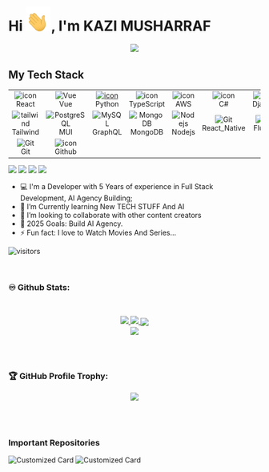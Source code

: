 <h1>Hi <img src="./wave.gif" width=50 >, I'm KAZI MUSHARRAF </h1>
<p align="center">
  <a href="https://github.com/kaimatsuda29"><img
      src="https://readme-typing-svg.herokuapp.com/?lines=Full-Stack%20developer;Web%20and%20mobile%20master;AI%20Automation%20Engineer;Always%20learning%20new%20tech&font=Pacifico&center=true&width=650&height=120&color=58a6ff&vCenter=true&size=45%22"></a>
</p>

<h2 align="left" id="macropower-tech">My Tech Stack </h2>

<table align="center">
  <tr>
    <td align="center" width="96">
      <img src="https://techstack-generator.vercel.app/react-icon.svg" alt="icon" width="65" height="65" />
      <br>React
    </td>
    <td align="center" width="96">
      <img src="https://skillicons.dev/icons?i=vue" width="65" height="65" alt="Vue" />
      <br>Vue
    </td>
    <td align="center" width="96">
      <a href="#macropower-tech">
        <img src="https://techstack-generator.vercel.app/python-icon.svg" alt="icon" width="65" height="65" />
      </a>
      <br>Python
    </td>
    <td align="center" width="96">
      <img src="https://techstack-generator.vercel.app/ts-icon.svg" alt="icon" width="65" height="65" />
      <br>TypeScript
    </td>
    <td align="center" width="96">
      <img src="https://techstack-generator.vercel.app/aws-icon.svg" alt="icon" width="65" height="65" />
      <br>AWS
    </td>
    <td align="center" width="96">
      <img src="https://techstack-generator.vercel.app/csharp-icon.svg" alt="icon" width="65" height="65" />
      <br>C#
    </td>
    <td align="center" width="96">
      <img src="https://techstack-generator.vercel.app/django-icon.svg" alt="icon" width="65" height="65" />
      <br>Django
    </td>
  </tr>
  <tr>
    <td align="center" width="96">
      <img src="https://skillicons.dev/icons?i=tailwind" width="65" height="65" alt="tailwind" />
      <br>Tailwind
    </td>
    <td align="center" width="96">
      <img src="https://skillicons.dev/icons?i=mui" width="65" height="65" alt="PostgreSQL" />
      <br>MUI
    </td>
    <td align="center" width="96">
      <img src="https://skillicons.dev/icons?i=graphql" width="65" height="65" alt="MySQL" />
      <br>GraphQL
    </td>
    <td align="center" width="96">
      <img src="https://skillicons.dev/icons?i=mongodb" width="65" height="65" alt="MongoDB" />
      <br>MongoDB
    </td>
    <td align="center" width="96">
      <img src="https://skillicons.dev/icons?i=nodejs" width="65" height="65" alt="Nodejs" />
      <br>Nodejs
    </td>
    <td align="center" width="96">
      <img src="https://reactnative.dev/img/header_logo.svg"
        width="65" height="65" alt="Git" />
      <br>React_Native
    </td>
    <td align="center" width="96">
      <img src="https://docs.flutter.dev/assets/images/branding/flutter/logo/default.svg"
        width="65" height="65" alt="Git" />
      <br>Flutter
    </td>
  </tr>
  <tr>
    <td align="center" width="96">
      <img src="https://user-images.githubusercontent.com/25181517/192108372-f71d70ac-7ae6-4c0d-8395-51d8870c2ef0.png"
        width="65" height="65" alt="Git" />
      <br>Git
    </td>
    <td align="center" width="96">
      <img src="https://techstack-generator.vercel.app/github-icon.svg" alt="icon" width="65" height="65" />
      <br>Github
    </td>
  </tr>
</table>

<p > 
 <img src="https://badges.pufler.dev/visits/mk-knight23/mk-knight23"/>
 <img src="https://badges.pufler.dev/years/mk-knight23"/>
 <img src="https://badges.pufler.dev/repos/mk-knight23"/>
 <img src="https://badges.pufler.dev/commits/monthly/mk-knight23"/>
</p>

- 💻 I'm a Developer with 5 Years of experience in Full Stack Development, AI Agency  Building;
- 🌱 I’m Currently learning New TECH STUFF And AI
- 👯 I’m looking to collaborate with other content creators
- 🥅 2025 Goals: Build AI Agency.
- ⚡ Fun fact: I love to Watch Movies And Series...

![visitors](https://visitor-badge.laobi.icu/badge?page_id=mk-knight23)


[twitter]: https://twitter.com/mk_knight_23
[instagram]: https://instagram.com/kazi_musharraf_01
[linkedin]: https://linkedin.com/in/mk-knight-1373271b8


<br>

### ♾️  Github Stats:
<br>
<p align="center">
  <a href="https://github.com/mk-knight23"><span>
    <img height="48%" src="https://github-readme-stats.vercel.app/api?username=mk-knight23&count_private=true&show_icons=true&theme=radical&&include_all_commits=true"/>
    <img width="48%" src="https://github-readme-streak-stats.herokuapp.com/?user=mk-knight23&theme=radical" />
    <!--(<img height="180em" src="https://github-readme-stats-eight-theta.vercel.app/api/top-langs/?username=99anjali&hide=html,css,javascript,scss&layout=compact&langs_count=8&theme=radical"/>)-->
    <img align="center" src="https://github-profile-summary-cards.vercel.app/api/cards/profile-details?username=mk-knight23&theme=dracula" />
   <br />
   <img align="center" src="https://github-readme-stats.vercel.app/api/top-langs/?username=mk-knight23&hide=php&theme=dracula" /></span></a>

</p>

<br />  
<br />
  
### 🏆 GitHub Profile Trophy:
<p align="center">
<a href="https://github.com/ryo-ma/github-profile-trophy">
  <img width=800 src="https://github-profile-trophy.vercel.app/?username=mk-knight23&column=8&theme=onedark&no-frame=true&no-bg=true"/>
</a>
</p>

<br>


<br>  

### Important Repositories
![Customized Card](https://github-readme-stats.vercel.app/api/pin?username=mk-knight23&repo=mk3&title_color=fff&icon_color=f9f9f9&text_color=9f9f9f&bg_color=151515)
![Customized Card](https://github-readme-stats.vercel.app/api/pin?username=mk-knight23&repo=clock&title_color=fff&icon_color=f9f9f9&text_color=9f9f9f&bg_color=151515)


